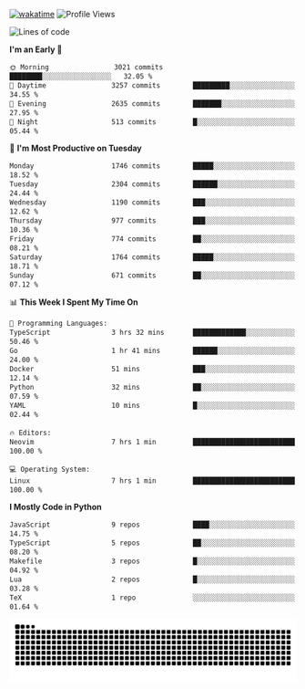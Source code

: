 [![wakatime](https://wakatime.com/badge/user/b920b284-3cde-4cd4-b72e-f7f22d050b16.svg)](https://wakatime.com/@b920b284-3cde-4cd4-b72e-f7f22d050b16)
![Profile Views](http://img.shields.io/badge/Profile%20Views-4586-blue)
<!--START_SECTION:waka-->
![Lines of code](https://img.shields.io/badge/From%20Hello%20World%20I%27ve%20Written-6.9%20million%20lines%20of%20code-blue)

**I'm an Early 🐤** 

```text
🌞 Morning                3021 commits        ████████░░░░░░░░░░░░░░░░░   32.05 % 
🌆 Daytime                3257 commits        █████████░░░░░░░░░░░░░░░░   34.55 % 
🌃 Evening                2635 commits        ███████░░░░░░░░░░░░░░░░░░   27.95 % 
🌙 Night                  513 commits         █░░░░░░░░░░░░░░░░░░░░░░░░   05.44 % 
```
📅 **I'm Most Productive on Tuesday** 

```text
Monday                   1746 commits        █████░░░░░░░░░░░░░░░░░░░░   18.52 % 
Tuesday                  2304 commits        ██████░░░░░░░░░░░░░░░░░░░   24.44 % 
Wednesday                1190 commits        ███░░░░░░░░░░░░░░░░░░░░░░   12.62 % 
Thursday                 977 commits         ███░░░░░░░░░░░░░░░░░░░░░░   10.36 % 
Friday                   774 commits         ██░░░░░░░░░░░░░░░░░░░░░░░   08.21 % 
Saturday                 1764 commits        █████░░░░░░░░░░░░░░░░░░░░   18.71 % 
Sunday                   671 commits         ██░░░░░░░░░░░░░░░░░░░░░░░   07.12 % 
```


📊 **This Week I Spent My Time On** 

```text
💬 Programming Languages: 
TypeScript               3 hrs 32 mins       █████████████░░░░░░░░░░░░   50.46 % 
Go                       1 hr 41 mins        ██████░░░░░░░░░░░░░░░░░░░   24.00 % 
Docker                   51 mins             ███░░░░░░░░░░░░░░░░░░░░░░   12.14 % 
Python                   32 mins             ██░░░░░░░░░░░░░░░░░░░░░░░   07.59 % 
YAML                     10 mins             █░░░░░░░░░░░░░░░░░░░░░░░░   02.44 % 

🔥 Editors: 
Neovim                   7 hrs 1 min         █████████████████████████   100.00 % 

💻 Operating System: 
Linux                    7 hrs 1 min         █████████████████████████   100.00 % 
```

**I Mostly Code in Python** 

```text
JavaScript               9 repos             ████░░░░░░░░░░░░░░░░░░░░░   14.75 % 
TypeScript               5 repos             ██░░░░░░░░░░░░░░░░░░░░░░░   08.20 % 
Makefile                 3 repos             █░░░░░░░░░░░░░░░░░░░░░░░░   04.92 % 
Lua                      2 repos             █░░░░░░░░░░░░░░░░░░░░░░░░   03.28 % 
TeX                      1 repo              ░░░░░░░░░░░░░░░░░░░░░░░░░   01.64 % 
```




<!--END_SECTION:waka-->
![Snake animation](https://raw.githubusercontent.com/timmypidashev/timmypidashev/main/commits.svg)
